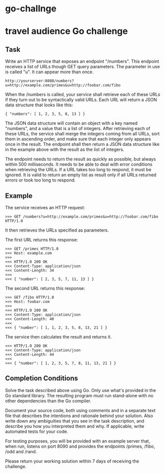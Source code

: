 # go-challnge


travel audience Go challenge
============================

Task
----

Write an HTTP service that exposes an endpoint "/numbers". This endpoint receives a list of URLs 
though GET query parameters. The parameter in use is called "u". It can appear 
more than once.

	http://yourserver:8080/numbers?u=http://example.com/primes&u=http://foobar.com/fibo

When the /numbers is called, your service shall retrieve each of these URLs if 
they turn out to be syntactically valid URLs. Each URL will return a JSON data 
structure that looks like this:

	{ "numbers": [ 1, 2, 3, 5, 8, 13 ] }

The JSON data structure will contain an object with a key named "numbers", and 
a value that is a list of integers. After retrieving each of these URLs, the 
service shall merge the integers coming from all URLs, sort them in ascending 
order, and make sure that each integer only appears once in the result. The 
endpoint shall then return a JSON data structure like in the example above with 
the result as the list of integers.

The endpoint needs to return the result as quickly as possible, but always 
within 500 milliseconds. It needs to be able to deal with error conditions when 
retrieving the URLs. If a URL takes too long to respond, it must be ignored. It 
is valid to return an empty list as result only if all URLs returned errors or 
took too long to respond.

Example
-------

The service receives an HTTP request:

	>>> GET /numbers?u=http://example.com/primes&u=http://foobar.com/fibo HTTP/1.0

It then retrieves the URLs specified as parameters.

The first URL returns this response:

	>>> GET /primes HTTP/1.0
	>>> Host: example.com
	>>> 
	<<< HTTP/1.0 200 OK
	<<< Content-Type: application/json
	<<< Content-Length: 34
	<<< 
	<<< { "number": [ 2, 3, 5, 7, 11, 13 ] }

The second URL returns this response:

	>>> GET /fibo HTTP/1.0
	>>> Host: foobar.com
	>>> 
	<<< HTTP/1.0 200 OK
	<<< Content-Type: application/json
	<<< Content-Length: 40
	<<< 
	<<< { "number": [ 1, 1, 2, 3, 5, 8, 13, 21 ] }

The service then calculates the result and returns it.

	<<< HTTP/1.0 200 OK
	<<< Content-Type: application/json
	<<< Content-Length: 44
	<<< 
	<<< { "number": [ 1, 2, 3, 5, 7, 8, 11, 13, 21 ] }


Completion Conditions
---------------------

Solve the task described above using Go. Only use what's provided in the Go 
standard library. The resulting program must run stand-alone with no other 
dependencies than the Go compiler.

Document your source code, both using comments and in a separate text file that 
describes the intentions and rationale behind your solution. Also write down 
any ambiguities that you see in the task description, and describe you how you 
interpreted them and why. If applicable, write automated tests for your code.

For testing purposes, you will be provided with an example server that, when 
run, listens on port 8090 and provides the endpoints /primes, /fibo, /odd and 
/rand.

Please return your working solution within 7 days of receiving the challenge.
